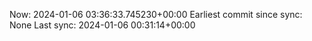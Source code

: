 Now: 2024-01-06 03:36:33.745230+00:00 Earliest commit since sync: None Last sync: 2024-01-06 00:31:14+00:00
